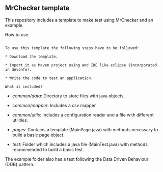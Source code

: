 MrChecker template
-------------------

This repository includes a template to make test using MrChecker and an example.

How to use
~~~~~~~~~~

To use this template the following steps have to be followed:

* Download the template.

* Import it as Maven project using and IDE like eclipse (incorporated in devonfw).

* Write the code to test an application.

What is included?
~~~~~~~~~~~~~~~~~

* *common/data*: Directory to store files with java objects.

* *common/mapper*: Includes a csv mapper.

* *common/utils*: Includes a configuration reader and a file with different utilities.

* *pages*: Contains a template (MainPage.java) with methods necessary to build a basic page object.

* *test*: Folder which includes a java file (MainTest.java) with methods recommended to build a basic test.

The example folder also has a test following the Data Driven Behaviour (DDB) pattern.
